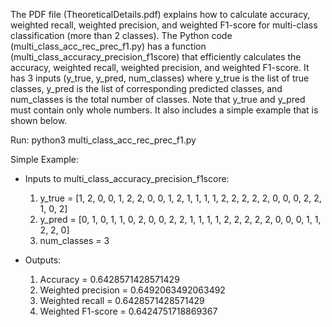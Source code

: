 The PDF file (TheoreticalDetails.pdf) explains how to calculate accuracy, weighted recall, weighted precision, and weighted F1-score for multi-class classification (more than 2 classes). The Python code (multi_class_acc_rec_prec_f1.py) has a function (multi_class_accuracy_precision_f1score) that efficiently calculates the accuracy, weighted recall, weighted precision, and weighted F1-score. It has 3 inputs (y_true, y_pred, num_classes) where y_true is the list of true classes, y_pred is the list of corresponding predicted classes, and num_classes is the total number of classes. Note that y_true and y_pred must contain only whole numbers. It also includes a simple example that is shown below.

Run: python3 multi_class_acc_rec_prec_f1.py

Simple Example:

- Inputs to multi_class_accuracy_precision_f1score:

  1) y_true = [1, 2, 0, 0, 1, 2, 2, 0, 0, 1, 2, 1, 1, 1, 1, 2, 2, 2, 2, 2, 0, 0, 0, 2, 2, 1, 0, 2]
  2) y_pred = [0, 1, 0, 1, 1, 0, 2, 0, 0, 2, 2, 1, 1, 1, 1, 2, 2, 2, 2, 2, 0, 0, 0, 1, 1, 2, 2, 0]
  3) num_classes = 3

- Outputs:

  1) Accuracy = 0.6428571428571429
  2) Weighted precision = 0.6492063492063492
  3) Weighted recall = 0.6428571428571429
  4) Weighted F1-score = 0.6424751718869367
